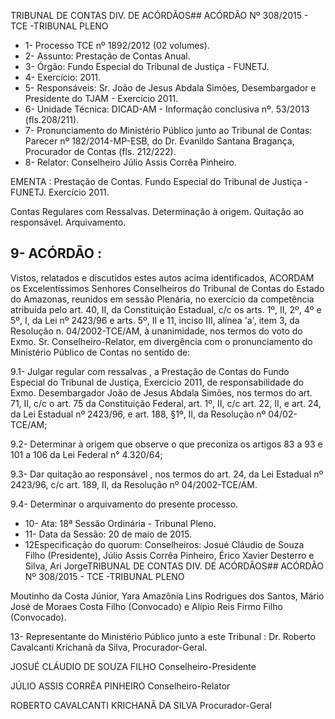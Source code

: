 TRIBUNAL DE CONTAS DIV. DE ACÓRDÃOS## ACÓRDÃO Nº 308/2015 - TCE -TRIBUNAL PLENO

- 1- Processo TCE nº 1892/2012 (02 volumes).
- 2- Assunto: Prestação de Contas Anual.
- 3- Órgão: Fundo Especial do Tribunal de Justiça - FUNETJ.
- 4- Exercício: 2011.
- 5- Responsáveis: Sr. João de Jesus Abdala Simões, Desembargador e Presidente do TJAM - Exercício 2011.
- 6- Unidade Técnica: DICAD-AM - Informação conclusiva nº. 53/2013 (fls.208/211).
- 7-  Pronunciamento  do Ministério Público  junto  ao Tribunal  de Contas: Parecer  nº 182/2014-MP-ESB,  do  Dr.  Evanildo  Santana  Bragança,  Procurador  de  Contas  (fls. 212/222).
- 8- Relator: Conselheiro Júlio Assis Corrêa Pinheiro.

EMENTA : Prestação de Contas. Fundo Especial do Tribunal de Justiça - FUNETJ. Exercício 2011.

Contas Regulares com Ressalvas. Determinação à origem.  Quitação ao responsável. Arquivamento.

## 9- ACÓRDÃO :

Vistos, relatados e discutidos estes autos acima identificados, ACORDAM os Excelentíssimos Senhores Conselheiros do Tribunal de Contas do Estado do Amazonas, reunidos em sessão Plenária, no exercício da competência atribuída pelo  art.  40,  II, da Constituição Estadual, c/c os arts. 1º, II, 2º, 4º e 5º, I, da Lei nº 2423/96 e arts. 5º, II e 11, inciso  III,  alínea  'a',  item  3,  da  Resolução  n.  04/2002-TCE/AM, à  unanimidade, nos termos do voto do Exmo. Sr. Conselheiro-Relator, em divergência com o pronunciamento do Ministério Público de Contas no sentido de:

9.1-  Julgar  regular   com  ressalvas , a  Prestação  de  Contas  do  Fundo Especial do Tribunal de Justiça, Exercício 2011, de responsabilidade do Exmo. Desembargador João de Jesus Abdala Simões, nos termos do art. 71, II, c/c o art. 75 da Constituição Federal, art. 1º, II, c/c art. 22, II, e art. 24, da Lei Estadual nº 2423/96, e art. 188, §1º, II, da Resolução nº 04/02-TCE/AM;

9.2- Determinar à origem que observe o que preconiza os artigos 83 a 93 e 101 a 106 da Lei Federal n° 4.320/64;

9.3- Dar quitação ao responsável , nos termos do art. 24, da Lei Estadual nº 2423/96, c/c art. 189, II, da Resolução nº 04/2002-TCE/AM.

9.4- Determinar o arquivamento do presente processo.

- 10- Ata: 18ª Sessão Ordinária - Tribunal Pleno.
- 11- Data da Sessão: 20 de maio de 2015.
- 12Especificação do quorum: Conselheiros: Josué Cláudio de Souza Filho (Presidente),  Júlio Assis  Corrêa  Pinheiro,  Érico  Xavier  Desterro  e  Silva, Ari JorgeTRIBUNAL DE CONTAS DIV. DE ACÓRDÃOS## ACÓRDÃO Nº 308/2015 - TCE -TRIBUNAL PLENO

Moutinho  da  Costa  Júnior,  Yara  Amazônia  Lins  Rodrigues  dos  Santos,  Mário  José  de Moraes Costa Filho (Convocado) e Alípio Reis Firmo Filho (Convocado).

13- Representante do Ministério Público junto a este Tribunal : Dr. Roberto Cavalcanti Krichanã da Silva, Procurador-Geral.

JOSUÉ CLÁUDIO DE SOUZA FILHO Conselheiro-Presidente

JÚLIO ASSIS CORRÊA PINHEIRO Conselheiro-Relator

ROBERTO CAVALCANTI KRICHANÃ DA SILVA Procurador-Geral